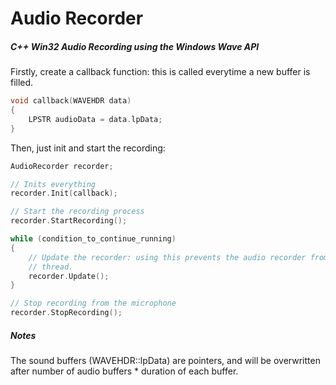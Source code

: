 Audio Recorder
==============

##### C++ Win32 Audio Recording using the Windows Wave API

Firstly, create a callback function: this is called everytime a new buffer is filled.

``` c++
void callback(WAVEHDR data)
{
	LPSTR audioData = data.lpData;
}
```

Then, just init and start the recording:

``` c++
AudioRecorder recorder;

// Inits everything
recorder.Init(callback);

// Start the recording process
recorder.StartRecording();

while (condition_to_continue_running)
{
	// Update the recorder: using this prevents the audio recorder from having to run in a new 
	// thread.
	recorder.Update();
}

// Stop recording from the microphone
recorder.StopRecording();
```


##### Notes 

The sound buffers (WAVEHDR::lpData) are pointers, and will be overwritten after number of audio buffers * duration of each buffer.
